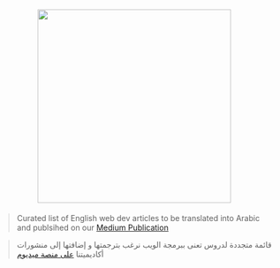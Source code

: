 <h1 align="center">
<img src="https://github.com/Z3Academy/Z3Translate/blob/master/logo.png" width="350" align="middle">
<br>
</h1>

> Curated list of English web dev articles to be translated into Arabic and publsihed on our [Medium Publication](https://medium.com/z3academy)

> قائمة متجددة لدروس تعنى ببرمجة الويب نرغب بترجمتها و إضافتها إلى منشورات أكاديميتنا [على منصة ميديوم](https://medium.com/z3academy)


